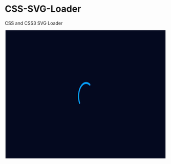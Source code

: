 # CSS-SVG-Loader
CSS and CSS3 SVG Loader


<p align="center">

  <img src="https://github.com/aliashfak178/PICS/blob/main/PICS/svg%20loader.JPG" alt="Coder JPG" width="500" height="400">
  
</p>
